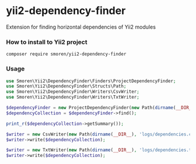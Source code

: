 # yii2-dependency-finder
Extension for finding horizontal dependencies of Yii2 modules

### How to install to Yii2 project
```
composer require smoren/yii2-dependency-finder
```

### Usage

```php
use Smoren\Yii2\DependencyFinder\Finders\ProjectDependencyFinder;
use Smoren\Yii2\DependencyFinder\Structs\Path;
use Smoren\Yii2\DependencyFinder\Writers\CsvWriter;
use Smoren\Yii2\DependencyFinder\Writers\TxtWriter;

$dependencyFinder = new ProjectDependencyFinder(new Path(dirname(__DIR__)));
$dependencyCollection = $dependencyFinder->find();

print_r($dependencyCollection->getSummary());

$writer = new CsvWriter(new Path(dirname(__DIR__), 'logs/dependencies.csv'));
$writer->write($dependencyCollection);

$writer = new TxtWriter(new Path(dirname(__DIR__), 'logs/dependencies.txt'));
$writer->write($dependencyCollection);
```
